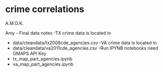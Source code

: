 # crime correlations
A.M.O.K.

Amy - Final data notes
-TX crime data is located in 
 - data/cleandata/tx2008cde_agencies.csv
-VA crime data is located in 
 - data/cleandata/va2011cde_agencies.csv
-Run IPYNB notebooks need GMAPS API Key
 - tx_map_part_agencies.ipynb
 - va_map_part_agencies.ipynb
